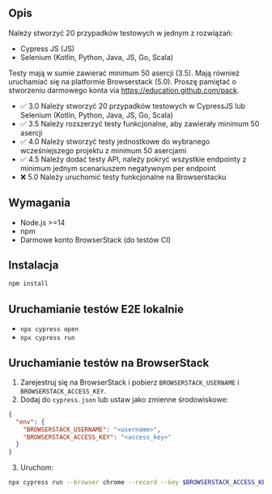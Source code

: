 ## Opis
Należy stworzyć 20 przypadków testowych w jednym z rozwiązań:

- Cypress JS (JS)
- Selenium (Kotlin, Python, Java, JS, Go, Scala)

Testy mają w sumie zawierać minimum 50 asercji (3.5). Mają również
uruchamiać się na platformie Browserstack (5.0). Proszę pamiętać o
stworzeniu darmowego konta via https://education.github.com/pack.

* ✅ 3.0 Należy stworzyć 20 przypadków testowych w CypressJS lub Selenium (Kotlin, Python, Java, JS, Go, Scala)
* ✅ 3.5 Należy rozszerzyć testy funkcjonalne, aby zawierały minimum 50 asercji
* ✅ 4.0 Należy stworzyć testy jednostkowe do wybranego wcześniejszego projektu z minimum 50 asercjami
* ✅ 4.5 Należy dodać testy API, należy pokryć wszystkie endpointy z minimum jednym scenariuszem negatywnym per endpoint
* ❌ 5.0 Należy uruchomić testy funkcjonalne na Browserstacku

## Wymagania
- Node.js >=14
- npm
- Darmowe konto BrowserStack (do testów CI)

## Instalacja
```bash
npm install
```

## Uruchamianie testów E2E lokalnie
- `npx cypress open`
- `npx cypress run`

## Uruchamianie testów na BrowserStack
1. Zarejestruj się na BrowserStack i pobierz `BROWSERSTACK_USERNAME` i `BROWSERSTACK_ACCESS_KEY`.
2. Dodaj do `cypress.json` lub ustaw jako zmienne środowiskowe:
```json
{
  "env": {
    "BROWSERSTACK_USERNAME": "<username>",
    "BROWSERSTACK_ACCESS_KEY": "<access_key>"
  }
}
```
3. Uruchom:
```bash
npx cypress run --browser chrome --record --key $BROWSERSTACK_ACCESS_KEY